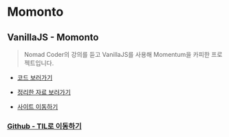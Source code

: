 # Momonto

## VanillaJS - Momonto

> Nomad Coder의 강의를 듣고 VanillaJS를 사용해 Momentum을 카피한 프로젝트입니다.

- [코드 보러가기](https://github.com/engus93/engus93.github.io/tree/master/01.VanillaJS)

- [정리한 자료 보러가기](https://github.com/engus93/engus93.github.io/tree/master/document)

- [사이트 이동하기](https://engus93.github.io/01.VanillaJS)

### [Github - TIL로 이동하기](https://github.com/engus93/TIL)
